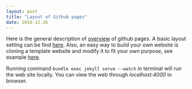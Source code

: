 ```yaml
---
layout: post
title: "Layout of Github pages"
date: 2016-12-26
---
```


Here is the general description of [overview](http://kbroman.org/simple_site/pages/overview.html) of github pages. A basic layout setting can be find [here](https://24ways.org/2013/get-started-with-github-pages/). Also, an easy way to build your own website is cloning a template website and modify it to fit your own purpose, see example [here](http://kbroman.org/simple_site/pages/independent_site.html).  

Running command ``bundle exec jekyll serve --watch`` in terminal will run the web site locally. You can view the web through *localhost:4000* in browser.